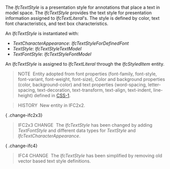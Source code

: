 ﻿The _IfcTextStyle_ is a presentation style for annotations that place a text in model space. The _IfcTextStyle_ provides the text style for presentation information assigned to _IfcTextLiteral_'s. The style is defined by color, text font characteristics, and text box characteristics.

An _IfcTextStyle_ is instantiated with:

* _TextCharacterAppearance_: _IfcTextStyleForDefinedFont_
* _TextStyle_: _IfcTextStyleTextModel_
* _TextFontStyle_: _IfcTextStyleFontModel_

An _IfcTextStyle_ is assigned to _IfcTextLiteral_ through the _IfcStyledItem_ entity.

> NOTE&nbsp; Entity adopted from font properties (font-family, font-style, font-variant, font-weight, font-size), Color and background properties (color, background-color) and text properties (word-spacing, letter-spacing, text-decoration, text-transform, text-align, text-indent, line-height) defined in [CSS-1](../../../bibliography.htm#CSS1).

> HISTORY&nbsp; New entity in IFC2x2.

{ .change-ifc2x3}
> IFC2x3 CHANGE&nbsp; The _IfcTextStyle_ has been changed by adding _TextFontStyle_ and different data types for _TextStyle_ and _IfcTextCharacterAppearance_.

{ .change-ifc4}
> IFC4 CHANGE&nbsp; The _IfcTextStyle_ has been simplified by removing old vector based text style definitions.
